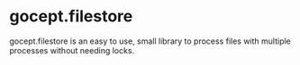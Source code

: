 # gocept.filestore

gocept.filestore is an easy to use, small library to process
files with multiple processes without needing locks.
